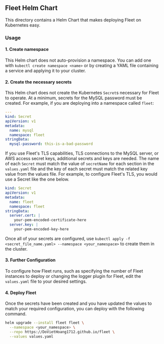 ## Fleet Helm Chart

This directory contains a Helm Chart that makes deploying Fleet on Kubernetes easy.

### Usage

#### 1. Create namespace

This Helm chart does not auto-provision a namespace. You can add one with `kubectl create namespace <name>` or by creating a YAML file containing a service and applying it to your cluster.

#### 2. Create the necessary secrets

This Helm chart does not create the Kubernetes `Secret`s necessary for Fleet to operate. At a minimum, secrets for the MySQL password must be created. For example, if you are deploying into a namespace called `fleet`:

```yaml
---
kind: Secret
apiVersion: v1
metadata:
  name: mysql
  namespace: fleet
stringData:
  mysql-password: this-is-a-bad-password
```

If you use Fleet's TLS capabilities, TLS connections to the MySQL server, or AWS access secret keys, additional secrets and keys are needed. The name of each `Secret` must match the value of `secretName` for each section in the `values.yaml` file and the key of each secret must match the related key value from the values file. For example, to configure Fleet's TLS, you would use a Secret like the one below.

```yaml
kind: Secret
apiVersion: v1
metadata:
  name: fleet
  namespace: fleet
stringData:
  server.cert: |
    your-pem-encoded-certificate-here
  server.key: |
    your-pem-encoded-key-here
```

Once all of your secrets are configured, use `kubectl apply -f <secret_file_name.yaml> --namespace <your_namespace>` to create them in the cluster.

#### 3. Further Configuration

To configure how Fleet runs, such as specifying the number of Fleet instances to deploy or changing the logger plugin for Fleet, edit the `values.yaml` file to your desired settings.

#### 4. Deploy Fleet

Once the secrets have been created and you have updated the values to match your required configuration, you can deploy with the following command.

```sh
helm upgrade --install fleet fleet \
  --namespace <your_namespace> \
  --repo https://DoVietHoang1712.github.io/fleet \
  --values values.yaml
```
